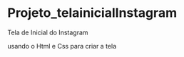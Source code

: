 # Projeto_telainicialInstagram

Tela de Inicial do Instagram 

usando o Html e Css para criar a tela 
